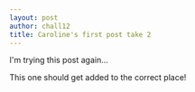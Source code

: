 ```yaml
--- 
layout: post
author: chall12
title: Caroline's first post take 2
---
```


I'm trying this post again...

This one should get added to the correct place! 
